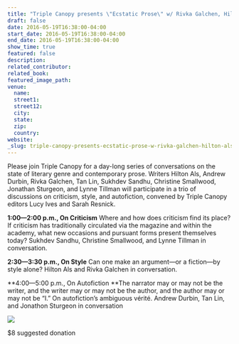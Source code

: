 ```yaml
---
title: "Triple Canopy presents \"Ecstatic Prose\" w/ Rivka Galchen, Hilton Als, Lynne Tillman, and more! "
draft: false
date: 2016-05-19T16:38:00-04:00
start_date: 2016-05-19T16:38:00-04:00
end_date: 2016-05-19T16:38:00-04:00
show_time: true
featured: false
description:
related_contributor:
related_book:
featured_image_path:
venue:
  name:
  street1:
  street12:
  city:
  state:
  zip:
  country:
website:
_slug: triple-canopy-presents-ecstatic-prose-w-rivka-galchen-hilton-als-lynne-tillman-and-more
---
```


Please join Triple Canopy for a day-long series of conversations on the state of literary genre and contemporary prose. Writers Hilton Als, Andrew Durbin, Rivka Galchen, Tan Lin, Sukhdev Sandhu, Christine Smallwood, Jonathan Sturgeon, and Lynne Tillman will participate in a trio of discussions on criticism, style, and autofiction, convened by Triple Canopy editors Lucy Ives and Sarah Resnick.

**1:00—2:00 p.m., On Criticism**
Where and how does criticism find its place? If criticism has traditionally circulated via the magazine and within the academy, what new occasions and pursuant forms present themselves today? Sukhdev Sandhu, Christine Smallwood, and Lynne Tillman in conversation.

**2:30—3:30 p.m., On Style**
Can one make an argument—or a fiction—by style alone? Hilton Als and Rivka Galchen in conversation.

**4:00—5:00 p.m., On Autofiction
**The narrator may or may not be the writer, and the writer may or may not be the author, and the author may or may not be “I.” On autofiction’s ambiguous vérité. Andrew Durbin, Tan Lin, and Jonathon Sturgeon in conversation

![](https://ci6.googleusercontent.com/proxy/8fAiatgvFQu4wsQnURgFdCNJD4Ge9dnBKWTkNSXe2j0pkUy2r7pquHTdtW7M2Kti2DGLzSGe5-Fc3q7akpwqbCKsQwU3uNPz54IzU2UuBE9Iu13C7NOzfcptB5DbKNbvrLlcpgjHp7tpRPbFI4E0vQAstEwxBUwIve4uV2I=s0-d-e1-ft#https://gallery.mailchimp.com/94060051763b502e547df0464/images/63b9e2cc-e786-40a0-8dfc-fa55abf5f01f.jpg)

$8 suggested donation

